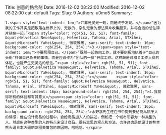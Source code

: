 Title: 创意的黏合剂
Date: 2016-12-02 08:22:00
Modified: 2016-12-02 08:22:00
cat: default
Tags: 
Slug: 9
Authors: u0mo5 
Summary: 

    1.<span style="text-indent: 1em;">并非是灵光一现，而是终于发现。</span>“因为我的工作其实是把散落在世界上的、无数的、杂乱无章的想法碎片收集起来，并将合适的想法碎片粘在一起。”<span style="color: rgb(51, 51, 51); font-family: &quot;Helvetica Neue&quot;, Helvetica, Tahoma, Arial, STXihei, &quot;Microsoft YaHei&quot;, 微软雅黑, sans-serif; text-indent: 16px; background-color: rgb(254, 254, 254);">3.</span><span style="text-indent: 1em;">不要局限自己。</span>“既然一起协同工作，就不要刻板地执着于“自己的头衔”只做自己负责的事情，而是应该作为“团队的一员”开展工作。这样既是对相关工作人员的体贴，也能产生更灵活的想法。”<span style="color: rgb(51, 51, 51); font-family: &quot;Helvetica Neue&quot;, Helvetica, Tahoma, Arial, STXihei, &quot;Microsoft YaHei&quot;, 微软雅黑, sans-serif; text-indent: 16px; background-color: rgb(254, 254, 254);"></span>    <span style="color: rgb(51, 51, 51); font-family: &quot;Helvetica Neue&quot;, Helvetica, Tahoma, Arial, STXihei, &quot;Microsoft YaHei&quot;, 微软雅黑, sans-serif; text-indent: 16px; background-color: rgb(254, 254, 254);">4.我觉得所有的体验都有其意义</span><span style="color: rgb(51, 51, 51); font-family: &quot;Helvetica Neue&quot;, Helvetica, Tahoma, Arial, STXihei, &quot;Microsoft YaHei&quot;, 微软雅黑, sans-serif; text-indent: 16px; background-color: rgb(254, 254, 254);">水野学先生还在书中提到要给商品赋予人的情感，他在设计商品的过程中，会给商品加入人的描述，例如把一个城市形容为一种类型的人，然后用这种类型的人的特点来设计商品。很有意思的观点和方法，也许这也是他设计的熊本熊火遍日本火遍朋友圈表情包的原因吧，哈哈哈。</span>
